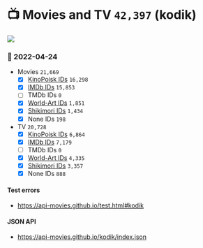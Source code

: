 # :tv: Movies and TV `42,397` (kodik)

<a href="https://API-Movies.github.io"><img src="https://API-Movies.github.io/banner.png?cache"></a>

### :date: 2022-04-24
- Movies `21,669`
  - [x] <a href="https://API-Movies.github.io/kodik/movie_kinopoisk_ids.json">KinoPoisk IDs</a> `16,298`
  - [x] <a href="https://API-Movies.github.io/kodik/movie_imdb_ids.json">IMDb IDs</a> `15,853`
  - [ ] TMDb IDs `0`
  - [x] <a href="https://API-Movies.github.io/kodik/movie_world_art_ids.json">World-Art IDs</a> `1,851`
  - [x] <a href="https://API-Movies.github.io/kodik/movie_shikimori_ids.json">Shikimori IDs</a> `1,434`
  - [x] None IDs `198`
- TV `20,728`
  - [x] <a href="https://API-Movies.github.io/kodik/tv_kinopoisk_ids.json">KinoPoisk IDs</a> `6,864`
  - [x] <a href="https://API-Movies.github.io/kodik/tv_imdb_ids.json">IMDb IDs</a> `7,179`
  - [ ] TMDb IDs `0`
  - [x] <a href="https://API-Movies.github.io/kodik/tv_world_art_ids.json">World-Art IDs</a> `4,335`
  - [x] <a href="https://API-Movies.github.io/kodik/tv_shikimori_ids.json">Shikimori IDs</a> `3,357`
  - [x] None IDs `888`
#### Test errors
- <a href='https://api-movies.github.io/test.html#kodik'>https://api-movies.github.io/test.html#kodik</a>
#### JSON API
- <a href='https://api-movies.github.io/kodik/index.json'>https://api-movies.github.io/kodik/index.json</a>
